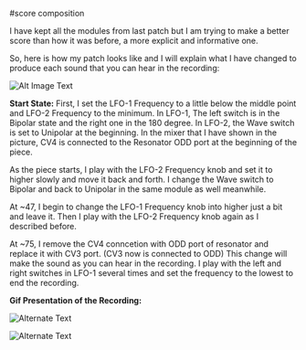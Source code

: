 #score composition

I have kept all the modules from last patch but I am trying to make a better score than how it was before, a more explicit and informative one.

So, here is how my patch looks like and I will explain what I have changed to produce each sound that you can hear in the recording:

![Alt Image Text](https://imgur.com/XTFyHYc.jpg "patch structure")

**Start State:**
First, I set the LFO-1 Frequency to a little below the middle point and LFO-2 Frequency to the minimum. In LFO-1, The left switch is in the Bipolar state and the right one in the 180 degree. In LFO-2, the Wave switch is set to Unipolar at the beginning. In the mixer that I have shown in the picture, CV4 is connected to the Resonator ODD port at the beginning of the piece.


As the piece starts, I play with the LFO-2 Frequency knob and set it to higher slowly and move it back and forth. I change the Wave switch to Bipolar and back to Unipolar in the same module as well meanwhile.

At ~47, I begin to change the LFO-1 Frequency knob into higher just a bit and leave it. Then I play with the LFO-2 Frequency knob again as I described before.

At ~75, I remove the CV4 conncetion with ODD port of resonator and replace it with CV3 port. (CV3 now is connected to ODD) This change will make the sound as you can hear in the recording. I play with the left and right switches in LFO-1 several times and set the frequency to the lowest to end the recording.

**Gif Presentation of the Recording:**

![Alternate Text](https://imgur.com/SQ8E0KV.gif "Link Title")

![Alternate Text](https://imgur.com/aicSuFN.gif "Link Title")


